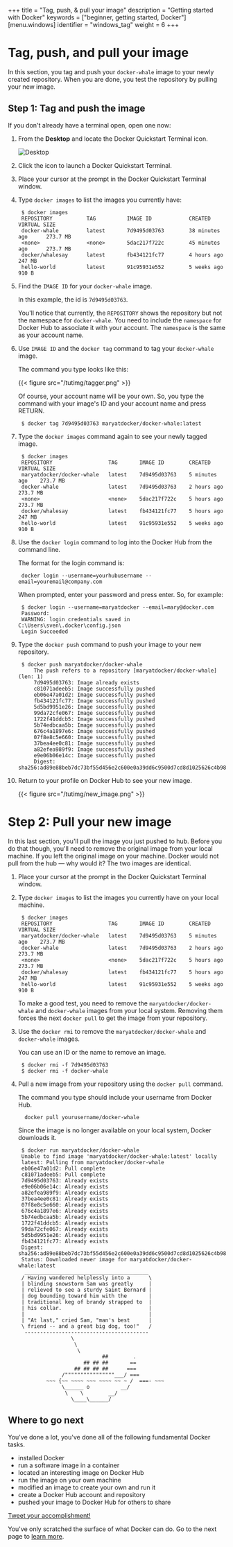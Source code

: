 +++
title = "Tag, push, & pull your image"
description = "Getting started with Docker"
keywords = ["beginner, getting started, Docker"]
[menu.windows]
identifier = "windows_tag"
weight = 6
+++

# Tag, push, and pull your image

In this section, you tag and push your `docker-whale` image to your newly
created repository. When you are done, you test the repository by pulling your
new image.

## Step 1: Tag and push the image

If you don't already have a terminal open, open one now:

1. From the **Desktop** and locate the Docker Quickstart Terminal icon.

    ![Desktop](images/icon-set.png)

2. Click the icon to launch a Docker Quickstart Terminal.

3. Place your cursor at the prompt in the Docker Quickstart Terminal window.

4. Type `docker images` to list the images you currently have:

        $ docker images
        REPOSITORY           TAG          IMAGE ID            CREATED             VIRTUAL SIZE
        docker-whale         latest       7d9495d03763        38 minutes ago      273.7 MB
        <none>               <none>       5dac217f722c        45 minutes ago      273.7 MB
        docker/whalesay      latest       fb434121fc77        4 hours ago         247 MB
        hello-world          latest       91c95931e552        5 weeks ago         910 B

5. Find the `IMAGE ID` for your `docker-whale` image.

	In this example, the id is `7d9495d03763`.

	You'll notice that currently, the `REPOSITORY` shows the repository but not
	the namespace for `docker-whale`. You need to include the `namespace` for
	Docker Hub to associate it with your account.  The `namespace` is the same as
	your account name.

6. Use `IMAGE ID` and the `docker tag` command to tag your `docker-whale` image.

    The command you type looks like this:

     {{< figure src="/tutimg/tagger.png" >}}

    Of course, your account name will be your own. So, you type the command with
    your image's ID and your account name and press RETURN.

		$ docker tag 7d9495d03763 maryatdocker/docker-whale:latest

7. Type the `docker images` command again to see your newly tagged image.

        $ docker images
        REPOSITORY                  TAG       IMAGE ID        CREATED          VIRTUAL SIZE
        maryatdocker/docker-whale   latest    7d9495d03763    5 minutes ago    273.7 MB
        docker-whale                latest    7d9495d03763    2 hours ago      273.7 MB
        <none>                      <none>    5dac217f722c    5 hours ago      273.7 MB
        docker/whalesay             latest    fb434121fc77    5 hours ago      247 MB
        hello-world                 latest    91c95931e552    5 weeks ago      910 B

8. Use the `docker login` command to log into the Docker Hub from the command line.

    The format for the login command is:

        docker login --username=yourhubusername --email=youremail@company.com

    When prompted, enter your password and press enter. So, for example:

        $ docker login --username=maryatdocker --email=mary@docker.com
        Password:
        WARNING: login credentials saved in C:\Users\sven\.docker\config.json
        Login Succeeded

9. Type the `docker push` command to push your image to your new repository.

		$ docker push maryatdocker/docker-whale
			The push refers to a repository [maryatdocker/docker-whale] (len: 1)
			7d9495d03763: Image already exists
			c81071adeeb5: Image successfully pushed
			eb06e47a01d2: Image successfully pushed
			fb434121fc77: Image successfully pushed
			5d5bd9951e26: Image successfully pushed
			99da72cfe067: Image successfully pushed
			1722f41ddcb5: Image successfully pushed
			5b74edbcaa5b: Image successfully pushed
			676c4a1897e6: Image successfully pushed
			07f8e8c5e660: Image successfully pushed
			37bea4ee0c81: Image successfully pushed
			a82efea989f9: Image successfully pushed
			e9e06b06e14c: Image successfully pushed
			Digest: sha256:ad89e88beb7dc73bf55d456e2c600e0a39dd6c9500d7cd8d1025626c4b985011

10. Return to your profile on Docker Hub to see your new image.

	 {{< figure src="/tutimg/new_image.png" >}}

# Step 2: Pull your new image

In this last section, you'll pull the image you just pushed to hub. Before you
do that though, you'll need to remove the original image from your local
machine. If you left the original image on your machine. Docker would not pull
from the hub &mdash; why would it? The two images are identical.

1. Place your cursor at the prompt in the Docker Quickstart Terminal window.

2. Type `docker images` to list the images you currently have on your local machine.

		$ docker images
		REPOSITORY                  TAG       IMAGE ID        CREATED          VIRTUAL SIZE
		maryatdocker/docker-whale   latest    7d9495d03763    5 minutes ago    273.7 MB
		docker-whale                latest    7d9495d03763    2 hours ago      273.7 MB
		<none>                      <none>    5dac217f722c    5 hours ago      273.7 MB
		docker/whalesay             latest    fb434121fc77    5 hours ago      247 MB
		hello-world                 latest    91c95931e552    5 weeks ago      910 B

    To make a good test, you need to remove the `maryatdocker/docker-whale` and
   `docker-whale` images from your local system. Removing them forces the next
   `docker pull` to get the image from your repository.

3. Use the `docker rmi` to remove the `maryatdocker/docker-whale` and `docker-whale`
images.

	You can use an ID or the name to remove an image.

		$ docker rmi -f 7d9495d03763
		$ docker rmi -f docker-whale

4. Pull a new image from your repository using the `docker pull` command.

    The command you type should include your username from Docker Hub.

         docker pull yourusername/docker-whale

	Since the image is no longer available on your local system, Docker downloads it.

		$ docker run maryatdocker/docker-whale
		Unable to find image 'maryatdocker/docker-whale:latest' locally
		latest: Pulling from maryatdocker/docker-whale
		eb06e47a01d2: Pull complete
		c81071adeeb5: Pull complete
		7d9495d03763: Already exists
		e9e06b06e14c: Already exists
		a82efea989f9: Already exists
		37bea4ee0c81: Already exists
		07f8e8c5e660: Already exists
		676c4a1897e6: Already exists
		5b74edbcaa5b: Already exists
		1722f41ddcb5: Already exists
		99da72cfe067: Already exists
		5d5bd9951e26: Already exists
		fb434121fc77: Already exists
		Digest: sha256:ad89e88beb7dc73bf55d456e2c600e0a39dd6c9500d7cd8d1025626c4b985011
		Status: Downloaded newer image for maryatdocker/docker-whale:latest
         ________________________________________
        / Having wandered helplessly into a      \
        | blinding snowstorm Sam was greatly     |
        | relieved to see a sturdy Saint Bernard |
        | dog bounding toward him with the       |
        | traditional keg of brandy strapped to  |
        | his collar.                            |
        |                                        |
        | "At last," cried Sam, "man's best      |
        \ friend -- and a great big dog, too!"   /
         ----------------------------------------
                        \
                         \
                          \
                                  ##        .            
                            ## ## ##       ==            
                         ## ## ## ##      ===            
                     /""""""""""""""""___/ ===        
                ~~~ {~~ ~~~~ ~~~ ~~~~ ~~ ~ /  ===- ~~~   
                     \______ o          __/            
                      \    \        __/             
                        \____\______/   

## Where to go next

You've done a lot, you've done all of the following fundamental Docker tasks.

* installed Docker
* run a software image in a container
* located an interesting image on Docker Hub
* run the image on your own machine
* modified an image to create your own and run it
* create a Docker Hub account and repository
* pushed your image to Docker Hub for others to share

<a href="https://twitter.com/intent/tweet?button_hashtag=dockerdocs&text=Just%20ran%20a%20container%20with%20an%20image%20I%20built.%20Find%20it%20on%20%23dockerhub.%20Build%20your%20own%3A%20http%3A%2F%2Fgoo.gl%2FMUi7cA" class="twitter-hashtag-button" data-size="large" data-related="docker" target="_blank">Tweet your accomplishment!</a>
<script>!function(d,s,id){var js,fjs=d.getElementsByTagName(s)[0],p=/^http:/.test(d.location)?'http':'https';if(!d.getElementById(id)){js=d.createElement(s);js.id=id;js.src=p+'://platform.twitter.com/widgets.js';fjs.parentNode.insertBefore(js,fjs);}}(document, 'script', 'twitter-wjs');</script>

You've only scratched the surface of what Docker can do. Go to the next page to [learn more](last_page.md).


&nbsp;

